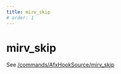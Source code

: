 ```yaml
---
title: mirv_skip
# order: 1
---
```


# mirv_skip

See [/commands/AfxHookSource/mirv_skip](/commands/AfxHookSource/mirv_skip)